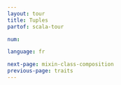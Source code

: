 ```yaml
---
layout: tour
title: Tuples
partof: scala-tour

num:

language: fr

next-page: mixin-class-composition
previous-page: traits
---
```

